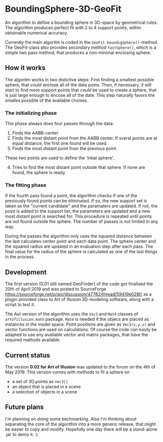 # BoundingSphere-3D-GeoFit

An algorithm to define a bounding sphere in 3D-space by geometrical rules. The algorithm produces perfect fit with 2 to 4 support points, within obtainable numerical accuracy.

Currently the main algoritm is coded in the `GeoFit.boundigSphere()`-method. The GeoFit-class also provides secondary method `fastSphere()`, which is a simple two pass method, that produces a non-minimal enclosing sphere.

## How it works

The algoritm works in two distictive steps: First finding a smallest possible sphere, that _could_ enclose all of the data poins. Then, if necessary, it will start to find more support points that _could_ be used to create a sphere, that is just large enough to encose all of the date. This step naturally favors the smalles possible of the available choises.

### The initializing phase

This phase always does four passes through the data:
1. Finds the AABB-center
2. Finds the most distant point from the AABB center. If sveral points are at equal distance, the first one found will be used.  
3. Finds the most distant point from the previous point.

These two points are used to define the 'intial sphere'.

4. Tries to find the most distant point outside that sphere. If none are found, the sphere is ready. 

### The fitting phase
If the fourth pass found a point, the algorithm checks if one of the previously found points can be eliminated. If so, the new support set is taken as the "current candidate" and the paramaters are updated. If not, the point is added to the support list, the parameters are updated and a new most distant point is searched for. This procedure is repeated until points are not found outside the sphere. The number of passes is not limited in any way.

During the passes the algorithm only uses the squared distance between the last calculates center point and each data point. The sphere center and the squared radius are updated in an evaluation step after each pass. The final value for the radius of the sphere is calculated as one of the last things in the process.

## Development

The first version (0.01 still named GeoFinder) of the code got finalised the 20th of April 2019 and was posted to SourceForge https://sourceforge.net/p/aoi/discussion/47782/thread/59419e028f/ as a plugin provided class to Art of Illusion 3D-modeling software, along with a script to test it.

The AoI version of the algorithm uses the `Vec3` and `Mat4` classes of `artofillusion.math` package. `Mat4` is needed if the objecs are placed as instances in the model space. Point positions are given as `Vec3(x,y,z)` and vector functions are used on calculations. Of course the code can easily be adapted to use any available vector and matrix packages, that have the required mathods available.

## Current status

The version **0.02 for Art of Illusion** was updated to the forum on the 4th of May 2019. This version comes with methods to fit a sphere on 
- a set of 3D points as `Vec3[]`
- an object that is placed in a scene
- a selection of objects in a scene

## Future plans

I'm planning on doing some bechmarking. Also I'm thinking about separating the core of the algorithm into a more generic release, that might be easier to copy and modify. Hopefully one day there will be a stand-alone .jar to demo it. :)


